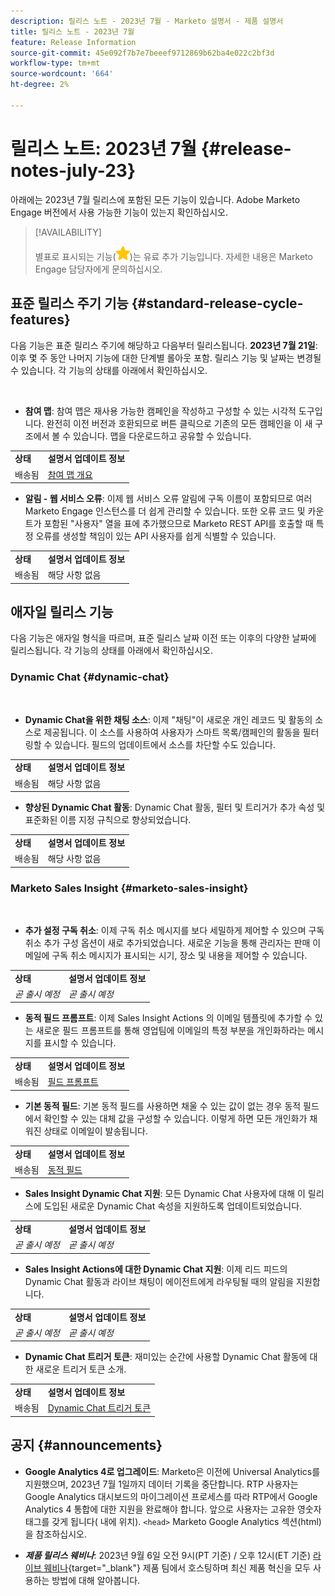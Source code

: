 ```yaml
---
description: 릴리스 노트 - 2023년 7월 - Marketo 설명서 - 제품 설명서
title: 릴리스 노트 - 2023년 7월
feature: Release Information
source-git-commit: 45e092f7b7e7beeef9712869b62ba4e022c2bf3d
workflow-type: tm+mt
source-wordcount: '664'
ht-degree: 2%

---
```


# 릴리스 노트: 2023년 7월 {#release-notes-july-23}

아래에는 2023년 7월 릴리스에 포함된 모든 기능이 있습니다. Adobe Marketo Engage 버전에서 사용 가능한 기능이 있는지 확인하십시오.

>[!AVAILABILITY]
>
>별표로 표시되는 기능(![별](assets/yellow-star.png))는 유료 추가 기능입니다. 자세한 내용은 Marketo Engage 담당자에게 문의하십시오.

## 표준 릴리스 주기 기능 {#standard-release-cycle-features}

다음 기능은 표준 릴리스 주기에 해당하고 다음부터 릴리스됩니다. **2023년 7월 21일**: 이후 몇 주 동안 나머지 기능에 대한 단계별 롤아웃 포함. 릴리스 기능 및 날짜는 변경될 수 있습니다. 각 기능의 상태를 아래에서 확인하십시오.

</br>

* **참여 맵**: 참여 맵은 재사용 가능한 캠페인을 작성하고 구성할 수 있는 시각적 도구입니다. 완전히 이전 버전과 호환되므로 버튼 클릭으로 기존의 모든 캠페인을 이 새 구조에서 볼 수 있습니다. 맵을 다운로드하고 공유할 수 있습니다.

<table> 
  <tr> 
   <td><b>상태</b></td>
   <td><b>설명서 업데이트 정보</b></td>
  </tr>
  <tr> 
   <td>배송됨</td>
   <td><a href="/help/marketo/product-docs/core-marketo-concepts/engagement-map/engagement-map-overview.md" target="_blank">참여 맵 개요</a></td>
  </tr>
  </tbody>
</table>

* **알림 - 웹 서비스 오류**: 이제 웹 서비스 오류 알림에 구독 이름이 포함되므로 여러 Marketo Engage 인스턴스를 더 쉽게 관리할 수 있습니다. 또한 오류 코드 및 카운트가 포함된 &quot;사용자&quot; 열을 표에 추가했으므로 Marketo REST API를 호출할 때 특정 오류를 생성할 책임이 있는 API 사용자를 쉽게 식별할 수 있습니다.

<table> 
  <tr> 
   <td><b>상태</b></td>
   <td><b>설명서 업데이트 정보</b></td>
  </tr>
  <tr> 
   <td>배송됨</td>
   <td>해당 사항 없음</td>
  </tr>
  </tbody>
</table>

## 애자일 릴리스 기능

다음 기능은 애자일 형식을 따르며, 표준 릴리스 날짜 이전 또는 이후의 다양한 날짜에 릴리스됩니다. 각 기능의 상태를 아래에서 확인하십시오.

### Dynamic Chat {#dynamic-chat}

</br>

* **Dynamic Chat을 위한 채팅 소스**: 이제 &quot;채팅&quot;이 새로운 개인 레코드 및 활동의 소스로 제공됩니다. 이 소스를 사용하여 사용자가 스마트 목록/캠페인의 활동을 필터링할 수 있습니다. 필드의 업데이트에서 소스를 차단할 수도 있습니다.

<table> 
  <tr> 
   <td><b>상태</b></td>
   <td><b>설명서 업데이트 정보</b></td>
  </tr>
  <tr> 
   <td>배송됨</td>
   <td>해당 사항 없음</td>
  </tr>
  </tbody>
</table>

* **향상된 Dynamic Chat 활동**: Dynamic Chat 활동, 필터 및 트리거가 추가 속성 및 표준화된 이름 지정 규칙으로 향상되었습니다.

<table> 
  <tr> 
   <td><b>상태</b></td>
   <td><b>설명서 업데이트 정보</b></td>
  </tr>
  <tr> 
   <td>배송됨</td>
   <td>해당 사항 없음</td>
  </tr>
  </tbody>
</table>

### Marketo Sales Insight {#marketo-sales-insight}

</br>

* **추가 설정 구독 취소**: 이제 구독 취소 메시지를 보다 세밀하게 제어할 수 있으며 구독 취소 추가 구성 옵션이 새로 추가되었습니다. 새로운 기능을 통해 관리자는 판매 이메일에 구독 취소 메시지가 표시되는 시기, 장소 및 내용을 제어할 수 있습니다.

<table> 
  <tr> 
   <td><b>상태</b></td>
   <td><b>설명서 업데이트 정보</b></td>
  </tr>
  <tr> 
   <td><i>곧 출시 예정</i></td>
   <td><i>곧 출시 예정</i></td>
  </tr>
  </tbody>
</table>

* **동적 필드 프롬프트**: 이제 Sales Insight Actions 의 이메일 템플릿에 추가할 수 있는 새로운 필드 프롬프트를 통해 영업팀에 이메일의 특정 부분을 개인화하라는 메시지를 표시할 수 있습니다.

<table> 
  <tr> 
   <td><b>상태</b></td>
   <td><b>설명서 업데이트 정보</b></td>
  </tr>
  <tr> 
   <td>배송됨</td>
   <td><a href="/help/marketo/product-docs/marketo-sales-insight/actions/templates/field-prompts.md" target="_blank">필드 프롬프트</a></td>
  </tr>
  </tbody>
</table>

* **기본 동적 필드**: 기본 동적 필드를 사용하면 채울 수 있는 값이 없는 경우 동적 필드에서 확인할 수 있는 대체 값을 구성할 수 있습니다. 이렇게 하면 모든 개인화가 채워진 상태로 이메일이 발송됩니다.

<table> 
  <tr> 
   <td><b>상태</b></td>
   <td><b>설명서 업데이트 정보</b></td>
  </tr>
  <tr> 
   <td>배송됨</td>
   <td><a href="/help/marketo/product-docs/marketo-sales-insight/actions/templates/dynamic-fields.md" target="_blank">동적 필드</a></td>
  </tr>
  </tbody>
</table>

* **Sales Insight Dynamic Chat 지원**: 모든 Dynamic Chat 사용자에 대해 이 릴리스에 도입된 새로운 Dynamic Chat 속성을 지원하도록 업데이트되었습니다.

<table> 
  <tr> 
   <td><b>상태</b></td>
   <td><b>설명서 업데이트 정보</b></td>
  </tr>
  <tr> 
   <td><i>곧 출시 예정</i></td>
   <td><i>곧 출시 예정</i></td>
  </tr>
  </tbody>
</table>

* **Sales Insight Actions에 대한 Dynamic Chat 지원**: 이제 리드 피드의 Dynamic Chat 활동과 라이브 채팅이 에이전트에게 라우팅될 때의 알림을 지원합니다.

<table> 
  <tr> 
   <td><b>상태</b></td>
   <td><b>설명서 업데이트 정보</b></td>
  </tr>
  <tr> 
   <td><i>곧 출시 예정</i></td>
   <td><i>곧 출시 예정</i></td>
  </tr>
  </tbody>
</table>

* **Dynamic Chat 트리거 토큰**: 재미있는 순간에 사용할 Dynamic Chat 활동에 대한 새로운 트리거 토큰 소개.

<table> 
  <tr> 
   <td><b>상태</b></td>
   <td><b>설명서 업데이트 정보</b></td>
  </tr>
  <tr> 
   <td>배송됨</td>
   <td><a href="/help/marketo/product-docs/marketo-sales-insight/msi-for-salesforce/features/tabs-in-the-msi-panel/interesting-moments/trigger-tokens-for-interesting-moments.md" target="_blank">Dynamic Chat 트리거 토큰</a></td>
  </tr>
  </tbody>
</table>

## 공지 {#announcements}

* **Google Analytics 4로 업그레이드**: Marketo은 이전에 Universal Analytics를 지원했으며, 2023년 7월 1일까지 데이터 기록을 중단합니다. RTP 사용자는 Google Analytics 대시보드의 마이그레이션 프로세스를 따라 RTP에서 Google Analytics 4 통합에 대한 지원을 완료해야 합니다. 앞으로 사용자는 고유한 영숫자 태그를 갖게 됩니다( 내에 위치). `<head>` Marketo Google Analytics 섹션(html)을 참조하십시오.

* **_제품 릴리스 웨비나_**: 2023년 9월 6일 오전 9시(PT 기준) / 오후 12시(ET 기준) [라이브 웨비나](https://engage.marketo.com/2023_July_September_Release_Webinar_RegistrationPage.html){target="_blank"} 제품 팀에서 호스팅하며 최신 제품 혁신을 모두 사용하는 방법에 대해 알아봅니다.
